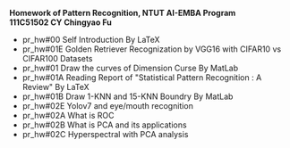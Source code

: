 **Homework of Pattern Recognition, NTUT AI-EMBA Program**  <br>
**111C51502 CY Chingyao Fu** <br>
- pr_hw#00  Self Introduction By LaTeX  <br>
- pr_hw#01E Golden Retriever Recognization by VGG16 with CIFAR10 vs CIFAR100 Datasets  <br>
- pr_hw#01  Draw the curves of Dimension Curse By MatLab  <br>
- pr_hw#01A Reading Report of "Statistical Pattern Recognition : A Review" By LaTeX  <br>
- pr_hw#01B Draw 1-KNN and 15-KNN Boundry By MatLab  <br>
- pr_hw#02E Yolov7 and eye/mouth recognition <br>
- pr_hw#02A What is ROC <br>
- pr_hw#02B What is PCA and its applications <br>
- pr_hw#02C Hyperspectral with PCA analysis <br>
